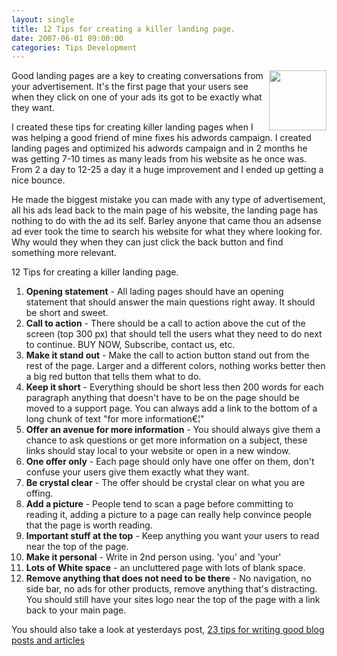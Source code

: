 ```yaml
---
layout: single
title: 12 Tips for creating a killer landing page.
date: 2007-06-01 09:00:00
categories: Tips Development
---
```

<img src="/public/uploads/2007/05/writting.jpg" align="right" height="96" width="92" />Good landing pages are a key to creating conversations from your advertisement. It's the first page that your users see when they click on one of your ads its got to be exactly what they want.

I created these tips for creating killer landing pages when I was helping a good friend of mine fixes his adwords campaign. I created landing pages and optimized his adwords campaign and in 2 months he was getting 7-10 times as many leads from his website as he once was. From 2 a day to 12-25 a day it a huge improvement and I ended up getting a nice bounce.

He made the biggest mistake you can made with any type of advertisement, all his ads lead back to the main page of his website, the landing page has nothing to do with the ad its self. Barley anyone that came thou an adsense ad ever took the time to search his website for what they where looking for. Why would they when they can just click the back button and find something more relevant.

12 Tips for creating a killer landing page.
<ol>
	<li><strong> Opening statement</strong> - All lading pages should have an opening statement that should answer the main questions right away. It should be short and sweet.</li>
	<li><strong> Call to action</strong> - There should be a call to action above the cut of the screen (top 300 px) that should tell the users what they need to do next to continue. BUY NOW, Subscribe, contact us, etc.</li>
	<li><strong> Make it stand out</strong> - Make the call to action button stand out from the rest of the page. Larger and a different colors, nothing works better then a big red button that tells them what to do.</li>
	<li><strong> Keep it short</strong> - Everything should be short less then 200 words for each paragraph anything that doesn't have to be on the page should be moved to a support page. You can always add a link to the bottom of a long chunk of text "for more information€¦"</li>
	<li><strong> Offer an avenue for more information</strong> - You should always give them a chance to ask questions or get more information on a subject, these links should stay local to your website or open in a new window.</li>
	<li><strong> One offer only</strong> - Each page should only have one offer on them, don't confuse your users give them exactly what they want.</li>
	<li><strong> Be crystal clear</strong> - The offer should be crystal clear on what you are offing.</li>
	<li><strong> Add a picture</strong> - People tend to scan a page before committing to reading it, adding a picture to a page can really help convince people that the page is worth reading.</li>
	<li><strong> Important stuff at the top</strong> - Keep anything you want your users to read near the top of the page.</li>
	<li><strong> Make it personal</strong> - Write in 2nd person using.  'you' and 'your'</li>
	<li><strong> Lots of White space</strong> - an uncluttered page with lots of blank space.</li>
	<li><strong> Remove anything that does not need to be there</strong> - No navigation, no side bar, no ads for other products, remove anything that's distracting. You should still have your sites logo near the top of the page with a link back to your main page.</li>
</ol>
You should also take a look at yesterdays post, <a href="/23-tips-for-writing-good-blog-posts-and-articles/">23 tips for writing good blog posts and articles</a>
